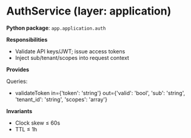 # AuthService (layer: application)

**Python package**: `app.application.auth`

**Responsibilities**

- Validate API keys/JWT; issue access tokens
- Inject sub/tenant/scopes into request context

**Provides**

Queries:
- validateToken in={'token': 'string'} out={'valid': 'bool', 'sub': 'string', 'tenant_id': 'string', 'scopes': 'array<string>'}

**Invariants**

- Clock skew ≤ 60s
- TTL ≤ 1h

